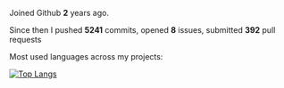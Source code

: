 Joined Github **2** years ago.

Since then I pushed **5241** commits, opened **8** issues, submitted **392** pull requests

Most used languages across my projects:

[![Top Langs](https://github-readme-stats.vercel.app/api/top-langs/?username=ryansyrl&layout=compact)](https://github.com/ryansyrl/ryansyrl)
